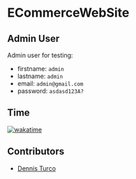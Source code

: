 # ECommerceWebSite

## Admin User
Admin user for testing:
* firstname: `admin`
* lastname: `admin`
* email: `admin@gmail.com`
* password: `asdasd123A?`

## Time
<a href="https://wakatime.com/badge/user/ce36d0fc-2f0b-4e85-b318-872804ab18b6/project/018e60aa-b43d-446a-9951-a9cbad34fe04"><img src="https://wakatime.com/badge/user/ce36d0fc-2f0b-4e85-b318-872804ab18b6/project/018e60aa-b43d-446a-9951-a9cbad34fe04.svg" alt="wakatime"></a>

## Contributors
* [Dennis Turco](https://github.com/DennisTurco)
